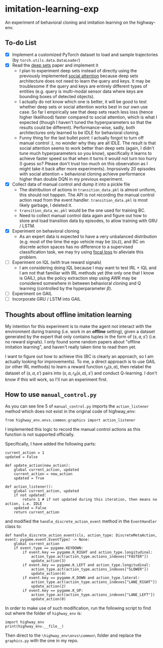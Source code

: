 # imitation-learning-exp

An experiment of behavioral cloning and imitation learning on the highway-env.

## To-do List

- [x] Implement a customized PyTorch dataset to load and sample trajectories (by `torch.utils.data.DataLoader`)
- [x] Read the [deep sets](https://arxiv.org/pdf/1703.06114.pdf) paper and implement it
  - I plan to experiment deep sets instead of directly using the previously implemented [social attention](https://github.com/KoHomerHu/social-attention-exp/tree/main) because deep sets architecture does not need to learn the query and keys. It may be troublesome if the query and keys are entirely different types of entities (e.g. query is multi-modal sensor data where keys are bounding boxes of detected objects).
  - I actually do not know which one is better, it will be good to test whether deep sets or social attention works best in our own use case. So far I empirically see that deep sets reach less loss (hence higher likelihood) faster compared to social attention, which is what I expected (though I haven't tuned the hyperparameters so that the results could be different). Performance-wise, sadly, both architectures only learned to be IDLE for behavioral cloning.
  - Funny thing for the last bullet point: I actually forgot to turn off manual control :), no wonder why they are all IDLE. The result is that social attention seems to work better than deep sets (again, I didn't tune much hyperparameters so you know), specifically it learns to achieve faster speed so that when it turns it would not turn too hurry (I guess so? Please don't trust too much on this observation as I might take it back after more experiments). Imprssively 20 episodes with social attention + behavioral cloning achieve performance higher than double DQN in my previous experiment.
- [x] Collect data of manual control and dump it into a pickle file
  - The distribution of actions in `transition_data.pkl` is almost uniform, this should not happen. The API is not recording the manual control action read from the event handler. `transition_data.pkl` is most likely garbage, I deleted it.
  - `transition_data_mc.pkl` would be the one used for training BC.
  - Need to collect manual control data again and figure out how to store and load transition data by episodes, to allow training with GRU / LSTM.
- [x] Experiment on behavioral cloning
  - As an expert data is expected to have a very unbalanced distribution (e.g. most of the time the ego vehicle may be `IDLE`), and BC on discrete action spaces has no difference to a supervised classification task, we may try using [focal loss](https://arxiv.org/abs/1708.02002v2) to alleviate this problem.
- [ ] Experiment on IQL (with true reward signals)
  - I am considering doing IQL because I may want to test IRL + IQL and I am not that familiar with IRL methods yet (the only one that I know is GAIL), plus the policy extraction step using AWR may be considered somewhere in between behavioral cloning and Q learning (controlled by the hyperparameter $\beta$).
- [ ] Experiment on GAIL
- [ ] Incorporate GRU / LSTM into GAIL

## Thoughts about offline imitation learning

My intention for this experiment is to make the agent not interact with the environment during training (i.e. work in an **offline** setting), given a dataset generated by the expert that only contains tuples in the form of $(s, a, s')$ (i.e. no reward signals). I only found some random papers about "offline imitation learning", and haven't really taken time to read them yet.

I want to figure out how to achieve this (BC is clearly an approach, so I am actually looking for improvements). To me, a direct approach is to use GAIL (or other IRL methods) to learn a reward function $r_\theta(s, a)$, then relabel the dataset of $(s, a, s')$ pairs into $(s, a, r_\theta(s, a), s')$ and conduct Q-learning. I don't know if this will work, so I'll run an experiment first. 

## How to use `manual_control.py`

As you can see line 5 of `manual_control.py` imports the `action_listener` method which does not exist in the original code of highway_env:

```from highway_env.envs.common.graphics import action_listener```

I implemented this logic to record the manual control actions as this function is not supported officially.

Specifically, I have added the following parts:

```
current_action = 1
updated = False

def update_action(new_action):
    global current_action, updated
    current_action = new_action
    updated = True

def action_listener():
    global current_action, updated
    if not updated:
        return 1 # if not updated during this iteration, then means no action, i.e. IDLE
    updated = False
    return current_action
```
and modified the `handle_discrete_action_event` method in the `EventHandler` class to:

```
def handle_discrete_action_event(cls, action_type: DiscreteMetaAction, event: pygame.event.EventType) -> None:
    global current_action
    if event.type == pygame.KEYDOWN:
        if event.key == pygame.K_RIGHT and action_type.longitudinal:
            action_type.act(action_type.actions_indexes["FASTER"])
            update_action(3)
        if event.key == pygame.K_LEFT and action_type.longitudinal:
            action_type.act(action_type.actions_indexes["SLOWER"])
            update_action(4)
        if event.key == pygame.K_DOWN and action_type.lateral:
            action_type.act(action_type.actions_indexes["LANE_RIGHT"])
            update_action(2)
        if event.key == pygame.K_UP:
            action_type.act(action_type.actions_indexes["LANE_LEFT"])
            update_action(0)
```
In order to make use of such modification, run the following script to find out where the folder of `highway_env` is:

```
import highway_env
print(highway_env.__file__)
```
Then direct to the `\highway_env\envs\common\` folder and replace the `graphics.py` with the one in my repo.
